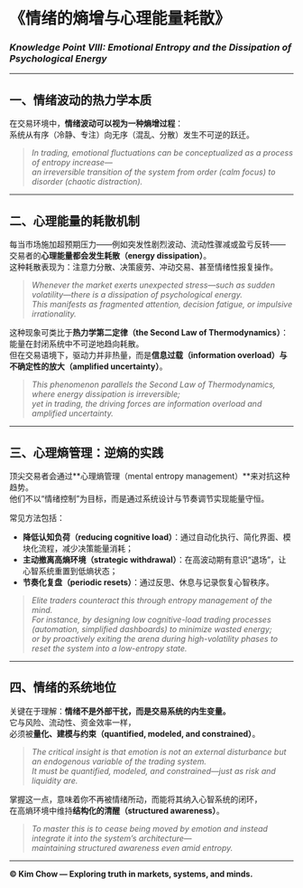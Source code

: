 # 《情绪的熵增与心理能量耗散》  
### *Knowledge Point VIII: Emotional Entropy and the Dissipation of Psychological Energy*

---

## 一、情绪波动的热力学本质  
在交易环境中，**情绪波动可以视为一种熵增过程**：  
系统从有序（冷静、专注）向无序（混乱、分散）发生不可逆的跃迁。  

> *In trading, emotional fluctuations can be conceptualized as a process of entropy increase—*  
> *an irreversible transition of the system from order (calm focus) to disorder (chaotic distraction).*

---

## 二、心理能量的耗散机制  
每当市场施加超预期压力——例如突发性剧烈波动、流动性骤减或盈亏反转——  
交易者的**心理能量都会发生耗散（energy dissipation）**。  
这种耗散表现为：注意力分散、决策疲劳、冲动交易、甚至情绪性报复操作。  

> *Whenever the market exerts unexpected stress—such as sudden volatility—there is a dissipation of psychological energy.*  
> *This manifests as fragmented attention, decision fatigue, or impulsive irrationality.*

这种现象可类比于**热力学第二定律（the Second Law of Thermodynamics）**：  
能量在封闭系统中不可逆地趋向耗散。  
但在交易语境下，驱动力并非热量，而是**信息过载（information overload）**与**不确定性的放大（amplified uncertainty）**。  

> *This phenomenon parallels the Second Law of Thermodynamics, where energy dissipation is irreversible;*  
> *yet in trading, the driving forces are information overload and amplified uncertainty.*

---

## 三、心理熵管理：逆熵的实践  
顶尖交易者会通过**心理熵管理（mental entropy management）**来对抗这种趋势。  
他们不以“情绪控制”为目标，而是通过系统设计与节奏调节实现能量守恒。  

常见方法包括：  
- **降低认知负荷（reducing cognitive load）**：通过自动化执行、简化界面、模块化流程，减少决策能量消耗；  
- **主动撤离高熵环境（strategic withdrawal）**：在高波动期有意识“退场”，让心智系统重置到低熵状态；  
- **节奏化复盘（periodic resets）**：通过反思、休息与记录恢复心智秩序。  

> *Elite traders counteract this through entropy management of the mind.*  
> *For instance, by designing low cognitive-load trading processes (automation, simplified dashboards) to minimize wasted energy;*  
> *or by proactively exiting the arena during high-volatility phases to reset the system into a low-entropy state.*

---

## 四、情绪的系统地位  
关键在于理解：**情绪不是外部干扰，而是交易系统的内生变量。**  
它与风险、流动性、资金效率一样，  
必须被**量化、建模与约束（quantified, modeled, and constrained）**。  

> *The critical insight is that emotion is not an external disturbance but an endogenous variable of the trading system.*  
> *It must be quantified, modeled, and constrained—just as risk and liquidity are.*

掌握这一点，意味着你不再被情绪所动，而能将其纳入心智系统的闭环，  
在高熵环境中维持**结构化的清醒（structured awareness）**。  

> *To master this is to cease being moved by emotion and instead integrate it into the system’s architecture—*  
> *maintaining structured awareness even amid entropy.*

---

**© Kim Chow — Exploring truth in markets, systems, and minds.**


